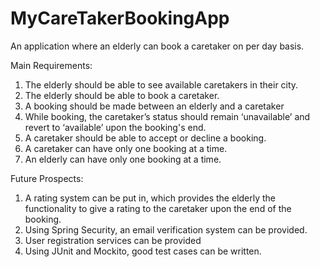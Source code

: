 # MyCareTakerBookingApp
An application where an elderly can book a caretaker on per day basis.

Main Requirements:
1. The elderly should be able to see available caretakers in their city.
2. The elderly should be able to book a caretaker.
3. A booking should be made between an elderly and a caretaker
4. While booking, the caretaker’s status should remain ‘unavailable’ and revert to ‘available’ upon the booking's end.
5. A caretaker should be able to accept or decline a booking.
6. A caretaker can have only one booking at a time.
7. An elderly can have only one booking at a time.


Future Prospects:
1. A rating system can be put in, which provides the elderly the functionality to give a rating to the caretaker upon the end of the booking.
2. Using Spring Security, an email verification system can be provided.
3. User registration services can be provided
4. Using JUnit and Mockito, good test cases can be written.
